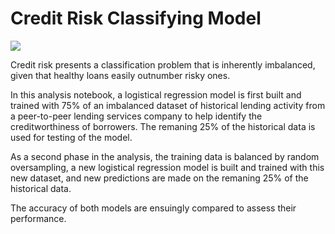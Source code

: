 # Credit Risk Classifying Model

![](https://www.paymentsjournal.com/wp-content/uploads/2020/06/16364-scaled.jpg)

Credit risk presents a classification problem that is inherently imbalanced, given that healthy loans easily outnumber risky ones. 

In this analysis notebook, a logistical regression model is first built and trained with 75% of an imbalanced dataset of historical lending activity from a peer-to-peer lending services company to help identify the creditworthiness of borrowers. The remaning 25% of the historical data is used for testing of the model. 

As a second phase in the analysis, the training data is balanced by random oversampling, a new logistical regression model is built and trained with this new dataset, and new predictions are made on the remaning 25% of the historical data.

The accuracy of both models are ensuingly compared to assess their performance.